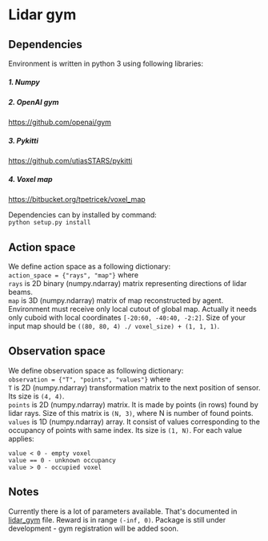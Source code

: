 # Lidar gym
## Dependencies
Environment is written in python 3 using following libraries:

##### 1. Numpy
##### 2. OpenAI gym
https://github.com/openai/gym
##### 3. Pykitti
https://github.com/utiasSTARS/pykitti
##### 4. Voxel map
https://bitbucket.org/tpetricek/voxel_map

Dependencies can by installed by command:<br />`python setup.py install`

## Action space
We define action space as a following dictionary:<br />
`action_space = {"rays", "map"}`
where <br />`rays` is 2D binary (numpy.ndarray) matrix representing directions of lidar beams. <br />
`map` is 3D (numpy.ndarray) matrix of map reconstructed by agent.
Environment must receive only local cutout of global map. 
Actually it needs only cuboid with local coordinates `[-20:60, -40:40, -2:2]`.
Size of your input map should be `((80, 80, 4) ./ voxel_size) + (1, 1, 1)`. 

## Observation space
We define observation space as following dictionary:<br />
`observation = {"T", "points", "values"}`
where <br />
`T` is 2D (numpy.ndarray) transformation matrix to the next position of sensor.
Its size is `(4, 4)`.<br />
`points` is 2D (numpy.ndarray) matrix. It is made by points (in rows) found by lidar rays.
Size of this matrix is `(N, 3)`, where N is number of found points.<br />
`values` is 1D (numpy.ndarray) array. It consist of values corresponding to the
occupancy of points with same index. Its size is `(1, N)`. For each value applies:
```
value < 0 - empty voxel
value == 0 - unknown occupancy
value > 0 - occupied voxel
```
## Notes
Currently there is a lot of parameters available. That's documented in [lidar_gym](lidar_gym/envs/lidar_gym.py) file.
Reward is in range `(-inf, 0)`. Package is still under development - gym registration will be added soon.